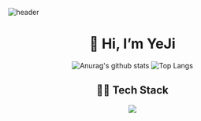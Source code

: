 ![header](https://capsule-render.vercel.app/api?type=wave&color=ED986C&height=300&section=header&text=meji's%20github&fontSize=90&fontColor=F8F8F5&animation=fadeIn)

  
<div align="center">
  <h1>👋 Hi, I’m YeJi </h1>           

  ![Anurag's github stats](https://github-readme-stats.vercel.app/api?username=meji9086&show_icons=true&theme=calm)
  ![Top Langs](https://github-readme-stats.vercel.app/api/top-langs/?username=meji9086&layout=compact&theme=calm)     


  <h2>👩‍💻 Tech Stack </h2>
  <img src="https://img.shields.io/badge/Python-3776AB?style=for-the-badge&logo=Python&logoColor=white"/>
  
</div> 

   
